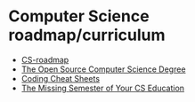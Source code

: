 # Computer Science roadmap/curriculum

* [CS-roadmap](https://github.com/yngz/cs-roadmap)
* [The Open Source Computer Science Degree](https://github.com/ForrestKnight/open-source-cs)
* [Coding Cheat Sheets](https://github.com/aspittel/coding-cheat-sheets)
* [The Missing Semester of Your CS Education](https://missing.csail.mit.edu/)

